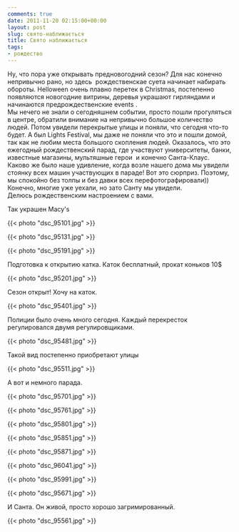 ```yaml
---
comments: true
date: 2011-11-20 02:15:00+00:00
layout: post
slug: свято-наближається
title: Свято наближається
tags:
- рождество
---
```


Ну, что пора уже открывать предновогодний сезон? Для нас конечно непривычно рано, но здесь  рождественскае суета начинает набирать обороты. Helloween очень плавно перетек в Christmas, постепенно появляются новогодние витрины, деревья украшают гирляндами и начинаются предрождественские events .  
Мы нечего не знали о сегодняшнем событии, просто пошли прогуляться в центре, обратили внимание на непривычно большое количество людей. Потом увидели перекрытые улицы и поняли, что сегодня что-то будет. А был Lights Festival, мы даже не поняли что это и пошли домой, так как не любим места большого скопления людей. Оказалось, что это ежегодный рождественский парад, где участвуют университеты, банки, известные магазины, мультяшные герои  и конечно Санта-Клаус. Каково же было наше удивление, когда возле нашего дома мы увидели стоянку всех машин участвующих в параде! Вот это сюрприз. Поэтому, мы спокойно без толпы и без давки всех перефотографировали)) Конечно, многие уже уехали, но зато Санту мы увидели.  
Делюсь рождественским настроением с вами.  
  
Так украшен Macy's  


{{< photo "dsc_95101.jpg" >}}

  


{{< photo "dsc_95131.jpg" >}}

  


{{< photo "dsc_95191.jpg" >}}

  
  
Подготовка к открытию катка. Каток бесплатный, прокат коньков 10$  


{{< photo "dsc_95201.jpg" >}}

  
Сезон открыт! Хочу на каток.  


{{< photo "dsc_95401.jpg" >}}

  
Полиции было очень много сегодня. Каждый перекресток регулировался двумя регулировщиками.  


{{< photo "dsc_95481.jpg" >}}

  
  
Такой вид постепенно приобретают улицы  


{{< photo "dsc_95511.jpg" >}}

  
А вот и немного парада.  


{{< photo "dsc_95701.jpg" >}}

  


{{< photo "dsc_95761.jpg" >}}

  


{{< photo "dsc_95801.jpg" >}}

  


{{< photo "dsc_95851.jpg" >}}

  


{{< photo "dsc_95871.jpg" >}}

  


{{< photo "dsc_96041.jpg" >}}

  


{{< photo "dsc_95991.jpg" >}}

  


{{< photo "dsc_95671.jpg" >}}

  
И Санта. Он живой, просто хорошо загримированный.  


{{< photo "dsc_95561.jpg" >}}

  
  

